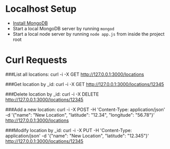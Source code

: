 Localhost Setup
=============

- [Install MongoDB](http://docs.mongodb.org/manual/installation/)
- Start a local MongoDB server by running `mongod`
- Start a local node server by running `node app.js` from inside the project root

Curl Requests
=============

###List all locations:
	curl -i -X GET http://127.0.0.1:3000/locations

###Get location by _id:
	curl -i -X GET http://127.0.0.1:3000/locations/12345

###Delete location by _id:
	curl -i -X DELETE http://127.0.0.1:3000/locations/12345

###Add a new location:
	curl -i -X POST -H 'Content-Type: application/json' -d '{"name": "New Location", "latitude": "12.34", "longitude": "56.78"}' http://127.0.0.1:3000/locations

###Modify location by _id:
	curl -i -X PUT -H 'Content-Type: application/json' -d '{"name": "New Location", "latitude": "12.345"}' http://127.0.0.1:3000/locations/12345